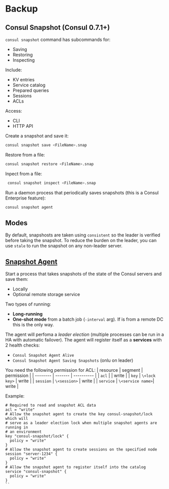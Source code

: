 # Backup

## Consul Snapshot (Consul 0.7.1+)
`consul snapshot` command has subcommands for:
- Saving
- Restoring
- Inspecting

Include:
- KV entries
- Service catalog
- Prepared queries
- Sessions
- ACLs

Access:
- CLI
- HTTP API

Create a snapshot and save it:
```sh
consul snapshot save <FileName>.snap
```

Restore from a file:
```sh
consul snapshot restore <FileName>.snap
```

Inpect from a file:
```sh
 consul snapshot inspect <FileName>.snap
```

Run a daemon process that periodically saves snapshots (this is a Consul Enterprise feature):
```sh
consul snapshot agent
```

## Modes
By default, snapshosts are taken using `consistent` so the leader is verified before 
taking the snapshot. To reduce the burden on the leader, you can use `stale` to run the
snapshot on any non-leader server.

## [Snapshot Agent](https://www.consul.io/commands/snapshot/agent)
Start a process that takes snapshots of the state of the Consul servers and save them:
- Locally
- Optional remote storage service

Two types of running:
- **Long-running**
- **One-shot mode** from a batch job (`-interval` arg). If is from a remote DC this is the
only way.

The agent will perfoma a *leader election* (multiple processes can be run in a HA with
automatic failover). The agent will register itself as a **services** with 2 health 
checks:
- `Consul Snapshot Agent Alive`
- `Consul Snapshot Agent Saving Snapshots` (onlu on leader)

You need the following permission for ACL:
| resource | segment | permission | 
| -------- | ------- | ---------- |
| `acl` | | write |
| `key` | `\<lock key>` | write |
| `session` | `\<session>` | write |
| `service` | `\<service name>`| write |


Example:
```hcl
# Required to read and snapshot ACL data
acl = "write"
# Allow the snapshot agent to create the key consul-snapshot/lock which will
# serve as a leader election lock when multiple snapshot agents are running in
# an environment
key "consul-snapshot/lock" {
  policy = "write"
}
# Allow the snapshot agent to create sessions on the specified node
session "server-1234" {
  policy = "write"
}
# Allow the snapshot agent to register itself into the catalog
service "consul-snapshot" {
  policy = "write"
}
``